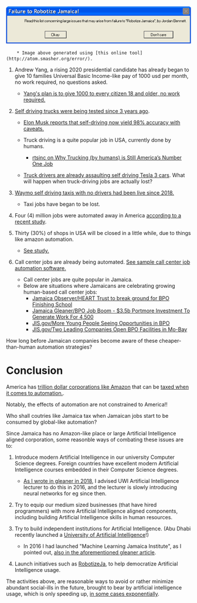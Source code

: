 
![Alt Text](https://github.com/JordanMicahBennett/ROBOTIZE_JA/blob/master/data/failure%20to%20robotize.png)

        * Image above generated using [this online tool](http://atom.smasher.org/error/).
   
1. Andrew Yang, a rising 2020 presidential candidate has already began to give 10 families Universal Basic Income-like pay of 1000 usd per month, no work required, no questions asked.
   * [Yang's plan is to give 1000 to every citizen 18 and older, no work required.](https://www.youtube.com/watch?v=p_p2WQCSrNU)

2. [Self driving trucks were being tested since 3 years ago](https://www.youtube.com/watch?v=sIlCR4eG8_o). 
   * [Elon Musk reports that self-driving now yield 98% accuracy with caveats.](https://www.thestreet.com/investing/tesla-is-decades-away-from-full-self-driving-cars-14853271)
   * Truck driving is a quite popular job in USA, currently done by humans. 
     * [rtsinc on Why Trucking  (by humans) is Still America’s Number One Job](https://www.rtsinc.com/articles/why-trucking-still-america-s-number-one-job#:~:targetText=Truckers%20are%20Everywhere&targetText=There%20are%20more%20than%201.7,tied%20to%20the%20trucking%20industry.)
   
   * [Truck drivers are already assaulting self driving Tesla 3 cars](https://m.youtube.com/watch?v=Vy4wVsSVnyI). What will happen when truck-driving jobs are actually lost?

3. [Waymo self driving taxis with no drivers had been live since 2018.](https://www.youtube.com/watch?v=2hqTnmn51Fg)
   * Taxi jobs have began to be lost.

4. Four (4) million jobs were automated away in America [according to a recent study](https://conexus.cberdata.org/files/MfgReality.pdf).

5. Thirty (30%) of shops in USA will be closed in a little while, due to things like amazon automation.
   * [See study.](https://www.forbes.com/sites/pamdanziger/2018/10/14/the-fall-of-the-mall-and-three-ways-to-make-them-rise-again/#51d645c92a26)

6. Call center jobs are already being automated. [See sample call center job automation software.](https://www.digitalgenius.com/)
   * Call center jobs are quite popular in Jamaica.
   * Below are situations where Jamaicans are celebrating growing human-based call center jobs:
     *  [Jamaica Observer/HEART Trust to break ground for BPO Finishing School](http://www.jamaicaobserver.com/business-observer/heart-trust-to-break-ground-for-bpo-finishing-school_99740?profile=1056)
     *  [Jamaica Gleaner/BPO Job Boom - $3.5b Portmore Investment To Generate Work For 4,500](http://jamaica-gleaner.com/article/lead-stories/20191025/bpo-job-boom-35b-portmore-investment-generate-work-4500)
     *  [JIS.gov/More Young People Seeing Opportunities in BPO](https://jis.gov.jm/young-people-seeing-opportunities-bpo/)
     *  [JIS.gov/Two Leading Companies Open BPO Facilities in Mo-Bay](https://jis.gov.jm/two-leading-companies-open-bpo-facilities-mo-bay/)
     
How long before Jamaican companies become aware of these cheaper-than-human automation strategies?
   
   

Conclusion
=========================
America has [trillion dollar corporations like Amazon](https://www.nytimes.com/2018/09/04/technology/amazon-stock-price-1-trillion-value.html#:~:targetText=Now%20Amazon%20has%20become%20the,below%20the%20%241%20trillion%20threshold.) that can be [taxed when it comes to automation.](https://www.cnbc.com/2019/04/03/why-amazon-paid-no-federal-income-tax.html#:~:targetText=In%202018%2C%20Amazon%20paid%20%240,rebate%20from%20the%20federal%20government.).

Notably, the effects of automation are not constrained to America!!

Who shall coutries like Jamaica tax when Jamaican jobs start to be consumed by global-like automation?

Since Jamaica has no Amazon-like place or large Artificial Intelligence aligned corporation, some reasonble ways of combating these issues are to:

1. Introduce modern Artificial Intelligence in our university Computer Science degrees. Foreign countries have excellent modern Artificial Intelligence courses embedded in their Computer Science degrees.
   * [As I wrote in gleaner in 2018](http://jamaica-gleaner.com/article/news/20180604/artificial-intelligence-and-economy-utilising-artificial-intelligence-could), I advised UWI Artificial Intelligence lecturer to do this in 2016, and the lecturer is slowly introducing neural networks for eg since then.

2. Try to equip our medium sized businesses (that have hired programmers) with more Artificial Intelligence aligned components, including building Artificial Intelligence skills in human resources.

3. Try to build independent institutions for Artificial Intelligence. (Abu Dhabi recently launched a [University of Artificial Intelligence](https://medium.com/@jordanmicahbennett/worlds-1st-university-like-artificial-intelligence-initiative-launched-somewhat-in-jamaica-d0deb56a4495)!)
   * In 2016 I had launched "Machine Learning Jamaica Institute", as I pointed out, [also in the aforementioned gleaner article](http://jamaica-gleaner.com/article/news/20180604/artificial-intelligence-and-economy-utilising-artificial-intelligence-could).
   
4. Launch initiatives such as [RobotizeJa](https://github.com/JordanMicahBennett/ROBOTIZE_JA/), to help democratize Artificial Intelligence usage.

The activities above, are reasonable ways to avoid or rather minimize abundant social-ills in the future, brought to bear by artificial intelligence usage, which is only speeding up, [in some cases exponentially](https://www.forbes.com/sites/joemckendrick/2018/12/19/how-fast-is-artificial-intelligence-growing-look-at-the-key-bellwethers/#2a5dc1d7474a). 
